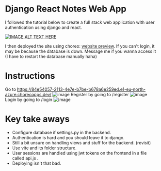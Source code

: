 # Django React Notes Web App
I followed the tutorial below to create a full stack web application with user authentication using django and react. 

[![IMAGE ALT TEXT HERE](https://img.youtube.com/vi/c-QsfbznSXI/0.jpg)](https://www.youtube.com/watch?v=c-QsfbznSXI)

I then deployed the site using choreo: [website preview](https://84e54057-2113-4e7e-b7be-b678a6e259ed.e1-eu-north-azure.choreoapps.dev/).
If you can't login, it may be because the database is down. Message me if you wanna access it (I have to restart the database manually haha)

# Instructions
Go to https://84e54057-2113-4e7e-b7be-b678a6e259ed.e1-eu-north-azure.choreoapps.dev/
![image](https://github.com/Aebel-Shajan/django-react-notes-app/assets/67755450/f8ea3c6d-2872-4f34-8a3d-1a1fb854a426)
Register by going to /register
![image](https://github.com/Aebel-Shajan/django-react-notes-app/assets/67755450/331e17ef-2452-4176-babe-8c5902ac09c6)
Login by going to /login
![image](https://github.com/Aebel-Shajan/django-react-notes-app/assets/67755450/f7c78fae-3697-4567-98ab-1bd19259d441)

# Key take aways
* Configure database if settings.py in the backend.
* Authentication is hard and you should leave it to django.
* Still a bit unsure on handling views and stuff for the backend. (revisit)
* Use vite and its folder structure.
* User sessions are handled using jwt tokens on the frontend in a file called api.js .
* Deploying isn't that bad.

